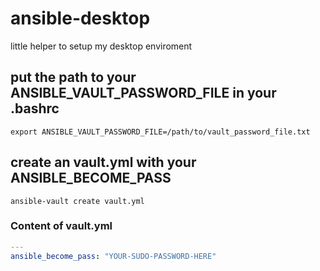 # ansible-desktop

little helper to setup my desktop enviroment

## put the path to your ANSIBLE_VAULT_PASSWORD_FILE in your .bashrc

```shell
export ANSIBLE_VAULT_PASSWORD_FILE=/path/to/vault_password_file.txt
```

## create an vault.yml with your ANSIBLE_BECOME_PASS

```shell
ansible-vault create vault.yml
```
### Content of vault.yml
```yaml
---
ansible_become_pass: "YOUR-SUDO-PASSWORD-HERE"
```

